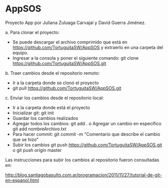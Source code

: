 # AppSOS
Proyecto App por Juliana Zuluaga Carvajal y David Guerra Jiménez. 

a. Para clonar el proyecto:
- Se puede descargar el archivo comprimido que está en https://github.com/TortuguitaSW/AppSOS y extraerlo en una carpeta del equipo.
- Ingresar a la consola y poner el siguiente comando:
git clone https://github.com/TortuguitaSW/AppSOS.git

b. Traer cambios desde el repositorio remoto:
- Ir a la carpeta donde se clonó el proyecto
- git pull https://github.com/TortuguitaSW/AppSOS.git

c. Enviar los cambios desde el repositorio local:
- Ir a la carpeta donde está el proyecto
- Inicializar git:
git init
- Guardar los cambios realizados 
- Agregar todos los cambios:
git add .
o Agregar un cambio en específico git add nombreArchivo.txt
- Para hacer commit:
git commit -m "Comentario que describe el cambio que se hizo"
- Subir los cambios
git push https://github.com/TortuguitaSW/AppSOS.git
o
git push origin master


Las instrucciones para subir los cambios al repositorio fueron consultadas en:

http://blog.santiagobasulto.com.ar/programacion/2011/11/27/tutorial-de-git-en-espanol.html